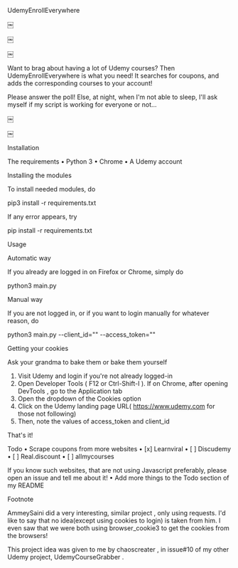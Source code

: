 
UdemyEnrollEverywhere

￼

￼

￼

Want to brag about having a lot of Udemy courses? Then UdemyEnrollEverywhere is what you need! It searches for coupons, and adds the corresponding courses to your account!

Please answer the poll! Else, at night, when I'm not able to sleep, I'll ask myself if my script is working for everyone or not...

￼

￼

Installation

The requirements
• Python 3
• Chrome
• A Udemy account

Installing the modules

To install needed modules, do

 pip3 install -r requirements.txt 

If any error appears, try

 pip install -r requirements.txt 

Usage

Automatic way

If you already are logged in on Firefox or Chrome, simply do

 python3 main.py 

Manual way

If you are not logged in, or if you want to login manually for whatever reason, do

 python3 main.py --client_id="<Your client ID>" --access_token="<Your access token>" 

Getting your cookies

Ask your grandma to bake them or bake them yourself
1. Visit Udemy and login if you're not already logged-in
2. Open Developer Tools ( F12 or Ctrl-Shift-I ). If on Chrome, after opening DevTools , go to the Application tab
3. Open the dropdown of the Cookies option
4. Click on the Udemy landing page URL( https://www.udemy.com for those not following)
5. Then, note the values of access_token and client_id 

That's it!

Todo
• Scrape coupons from more websites
• [x] Learnviral
• [ ] Discudemy
• [ ] Real.discount
• [ ] allmycourses

If you know such websites, that are not using Javascript preferably, please open an issue and tell me about it!
• Add more things to the Todo section of my README

Footnote

AmmeySaini did a very interesting, similar project , only using requests. I'd like to say that no idea(except using cookies to login) is taken from him. I even saw that we were both using browser_cookie3 to get the cookies from the browsers!

This project idea was given to me by chaoscreater , in issue#10 of my other Udemy project, UdemyCourseGrabber .